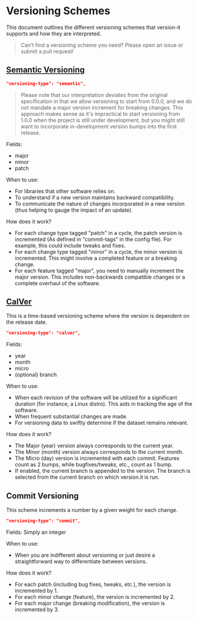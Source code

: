 # Versioning Schemes

This document outlines the different versioning schemes that version-it supports and how they are interpreted.

> Can't find a versioning scheme you need? Please open an issue or submit a pull request!

## [Semantic Versioning](https://semver.org/)

```json
"versioning-type": "semantic",
```

> Please note that our interpretation deviates from the original specification in that we allow versioning to start from 0.0.0, and we do not mandate a major version increment for breaking changes. This approach makes sense as it's impractical to start versioning from 1.0.0 when the project is still under development, but you might still want to incorporate in-development version bumps into the first release.

Fields:

- major
- minor
- patch

When to use:

- For libraries that other software relies on.
- To understand if a new version maintains backward compatibility.
- To communicate the nature of changes incorporated in a new version (thus helping to gauge the impact of an update).

How does it work?

- For each change type tagged "patch" in a cycle, the patch version is incremented (As defined in "commit-tags" in the config file). For example, this could include tweaks and fixes.
- For each change type tagged "minor" in a cycle, the minor version is incremented. This might involve a completed feature or a breaking change.
- For each feature tagged "major", you need to manually increment the major version. This includes non-backwards compatible changes or a complete overhaul of the software.

## [CalVer](https://calver.org/)

This is a time-based versioning scheme where the version is dependent on the release date.

```json
"versioning-type": "calver",
```

Fields:

- year
- month
- micro
- (optional) branch

When to use:

- When each revision of the software will be utilized for a significant duration (for instance, a Linux distro). This aids in tracking the age of the software.
- When frequent substantial changes are made.
- For versioning data to swiftly determine if the dataset remains relevant.

How does it work?

- The Major (year) version always corresponds to the current year.
- The Minor (month) version always corresponds to the current month.
- The Micro (day) version is incremented with each commit. Features count as 2 bumps, while bugfixes/tweaks, etc., count as 1 bump.
- If enabled, the current branch is appended to the version. The branch is selected from the current branch on which version.it is run.

## Commit Versioning

This scheme increments a number by a given weight for each change.

```json
"versioning-type": "commit",
```

Fields:
Simply an integer

When to use:

- When you are indifferent about versioning or just desire a straightforward way to differentiate between versions.

How does it work?

- For each patch (including bug fixes, tweaks, etc.), the version is incremented by 1.
- For each minor change (feature), the version is incremented by 2.
- For each major change (breaking modification), the version is incremented by 3.
